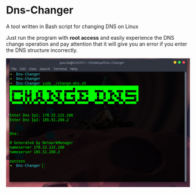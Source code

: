 # Dns-Changer
A tool written in Bash script for changing DNS on Linux

Just run the program with **root access** and easily experience the DNS change operation and pay attention that it will give you an error if you enter the DNS structure incorrectly.

![dns change with bash script](./img/image1.png "DNS change tool with bash script")
